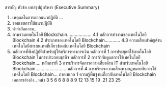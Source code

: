 สารบัญ
หัวข้อ
บทสรุปผู้บริหาร (Executive Summary)
1. เหตุผลในการออกแนวปฏิบัติ ...
2. ขอบเขตการใช้แนวปฏิบัติ
3. คำจำกัดความ..
4. ภาพรวมเทคโนโลยี Blockchain....…….……..
4.1 หลักการทำงานของเทคโนโลยี Blockchain
4.2 ประเภทของเทคโนโลยี Blockchain....….....
4.3 ความเสี่ยงสำคัญด้านเทคโนโลยีสารสนเทศที่เกี่ยวข้องกับเทคโนโลยี Blockchain
5. หลักการที่พึงปฏิบัติสำหรับผู้ให้บริการทางการเงิน
หลักการที่ 1 การประยุกต์ใช้เทคโนโลยี Blockchain ในการประกอบธุรกิจ
หลักการที่ 2 การก้ากับดูแลการใช้เทคโนโลยี Blockchain....
หลักการที่ 3 การบริหารจัดการความเสี่ยงด้าน IT สำหรับเทคโนโลยี Blockchain....….….….….….
หลักการที่ 4 การบริหารความเสี่ยงทางกฎหมายกับการใช้เทคโนโลยี Blockchain...
ภาคผนวก 1 ความรู้พื้นฐานเกี่ยวกับเทคโนโลยี Blockchain
เอกสารอ้างอิง..
หน้า
3
5
6
6
8
8
8
9
12
13
15
19
.21
23
25
